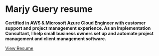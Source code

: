 # Marjy Guery resume

**Certified in AWS & Microsoft Azure Cloud Engineer with customer support and project management experience. As an Implementation Consultant, I help small business owners set up and automate project management and client management software.**

[View Resume](https://mguery.github.io/resume)
